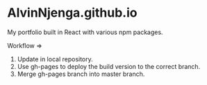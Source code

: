 # AlvinNjenga.github.io
My portfolio built in React with various npm packages.

Workflow =>

1. Update in local repository. 
2. Use gh-pages to deploy the build version to the correct branch.
3. Merge gh-pages branch into master branch.
